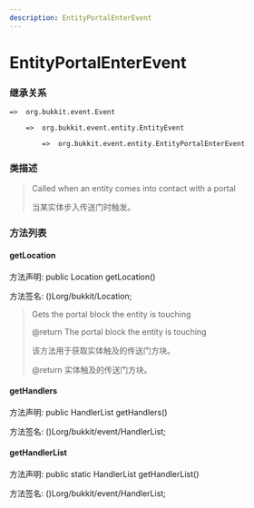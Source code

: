 ```yaml
---
description: EntityPortalEnterEvent
---
```


# EntityPortalEnterEvent

### 继承关系

    =>  org.bukkit.event.Event

        =>  org.bukkit.event.entity.EntityEvent

            =>  org.bukkit.event.entity.EntityPortalEnterEvent

### 类描述

> Called when an entity comes into contact with a portal
>
> 当某实体步入传送门时触发。

### 方法列表

#### getLocation

方法声明: public Location getLocation()

方法签名: ()Lorg/bukkit/Location;

> Gets the portal block the entity is touching
>
> @return The portal block the entity is touching
>
> 该方法用于获取实体触及的传送门方块。
>
> @return 实体触及的传送门方块。

#### getHandlers

方法声明: public HandlerList getHandlers()

方法签名: ()Lorg/bukkit/event/HandlerList;

#### getHandlerList

方法声明: public static HandlerList getHandlerList()

方法签名: ()Lorg/bukkit/event/HandlerList;